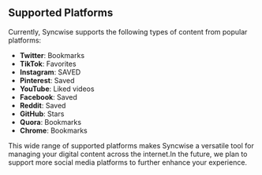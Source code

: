## Supported Platforms

Currently, Syncwise supports the following types of content from popular platforms:

- **Twitter**: Bookmarks
- **TikTok**: Favorites
- **Instagram**: SAVED
- **Pinterest**: Saved
- **YouTube**: Liked videos
- **Facebook**: Saved
- **Reddit**: Saved
- **GitHub**: Stars
- **Quora**: Bookmarks
- **Chrome**: Bookmarks

This wide range of supported platforms makes Syncwise a versatile tool for managing your digital content across the internet.In the future, we plan to support more social media platforms to further enhance your experience.
